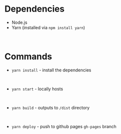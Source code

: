 # Dependencies

* Node.js
* Yarn (installed via `npm install yarn`)
<br />

# Commands

* `yarn install` - install the dependencies
<br />

* `yarn start` - locally hosts
<br />

* `yarn build` - outputs to `/dist` directory
<br />

* `yarn deploy` - push to github pages `gh-pages` branch
